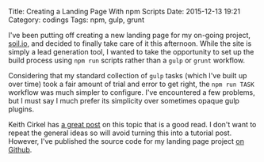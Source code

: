 Title: Creating a Landing Page With npm Scripts
Date: 2015-12-13 19:21
Category: codings
Tags: npm, gulp, grunt


I've been putting off creating a new landing page for my on-going project,
[soil.io](http://www.soil.io), and decided to finally take care of it this
afternoon. While the site is simply a lead generation tool, I wanted to take
the opportunity to set up the build process using `npm run` scripts rather than
a `gulp` or `grunt` workflow.

Considering that my standard collection of `gulp` tasks (which I've built up
over time) took a fair amount of trial and error to get right, the
`npm run TASK` workflow was much simpler to configure. I've encountered a few
problems, but I must say I much prefer its simplicity over sometimes opaque
gulp plugins.

Keith Cirkel has
[a great post](http://blog.keithcirkel.co.uk/how-to-use-npm-as-a-build-tool/)
on this topic that is a good read. I don't want to repeat the general ideas so
will avoid turning this into a tutorial post. However, I've published the
source code for my landing page project
[on Github](https://github.com/danielnaab/soilio-landing).
